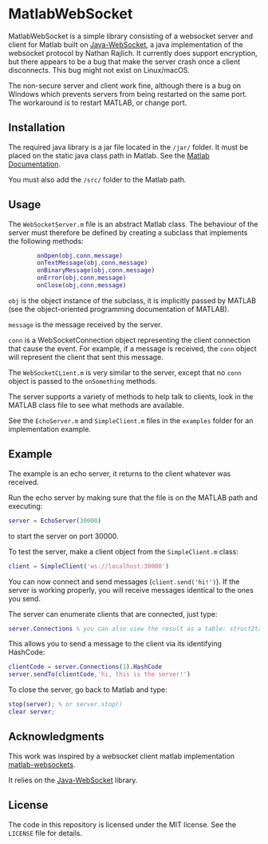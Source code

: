 MatlabWebSocket
===============

MatlabWebSocket is a simple library consisting of a websocket server and client for Matlab built on [Java-WebSocket](https://github.com/TooTallNate/Java-WebSocket), a java implementation of the websocket protocol by Nathan Rajlich. It currently does support encryption, but there appears to be a bug that make the server crash once a client disconnects. This bug might not exist on Linux/macOS.

The non-secure server and client work fine, although there is a bug on Windows which prevents servers from being restarted on the same port. The workaround is to restart MATLAB, or change port.

Installation
------------
The required java library is a jar file located in the `/jar/` folder. It must be placed on the static java class path in Matlab. See the [Matlab Documentation](http://www.mathworks.com/help/matlab/matlab_external/bringing-java-classes-and-methods-into-matlab-workspace.html).

You must also add the `/src/` folder to the Matlab path.

Usage
------------

The `WebSocketServer.m` file is an abstract Matlab class. The behaviour of the server must therefore be defined by creating a subclass that implements the following methods:

```matlab
        onOpen(obj,conn,message)
        onTextMessage(obj,conn,message)
        onBinaryMessage(obj,conn,message)
        onError(obj,conn,message)
        onClose(obj,conn,message)
```

`obj` is the object instance of the subclass, it is implicitly passed by MATLAB (see the object-oriented programming documentation of MATLAB).

`message` is the message received by the server.

`conn` is a WebSocketConnection object representing the client connection that cause the event. For example, if a message is received, the `conn` object will represent the client that sent this message.

The `WebSocketCLient.m` is very similar to the server, except that no `conn` object is passed to the `onSomething` methods.

The server supports a variety of methods to help talk to clients, look in the MATLAB class file to see what methods are available.

See the `EchoServer.m` and `SimpleClient.m` files in the `examples` folder for an implementation example.

Example
------
The example is an echo server, it returns to the client whatever was received.

Run the echo server by making sure that the file is on the MATLAB path and executing:
```matlab
server = EchoServer(30000)
```
to start the server on port 30000.

To test the server, make a client object from the `SimpleClient.m` class:
```matlab
client = SimpleClient('ws://localhost:30000')
```

You can now connect and send messages (`client.send('hi!')`). If the server is working properly, you will receive messages identical to the ones you send.

The server can enumerate clients that are connected, just type:
```matlab
server.Connections % you can also view the result as a table: struct2table(server.Connections)
```

This allows you to send a message to the client via its identifying HashCode:
```matlab
clientCode = server.Connections(1).HashCode
server.sendTo(clientCode,'hi, this is the server!')
```

To close the server, go back to Matlab and type:
```matlab
stop(server); % or server.stop()
clear server;
```

Acknowledgments
-------

This work was inspired by a websocket client matlab implementation [matlab-websockets](https://github.com/mingot/matlab-websockets).

It relies on the [Java-WebSocket](https://github.com/TooTallNate/Java-WebSocket) library.

License
-------

The code in this repository is licensed under the MIT license. See the `LICENSE` file for details.
